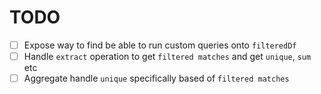 # TODO

- [ ] Expose way to find be able to run custom queries onto `filteredDf`
- [ ] Handle `extract` operation to get `filtered matches` and get `unique`, `sum` etc
- [ ] Aggregate handle `unique` specifically based of `filtered matches`
